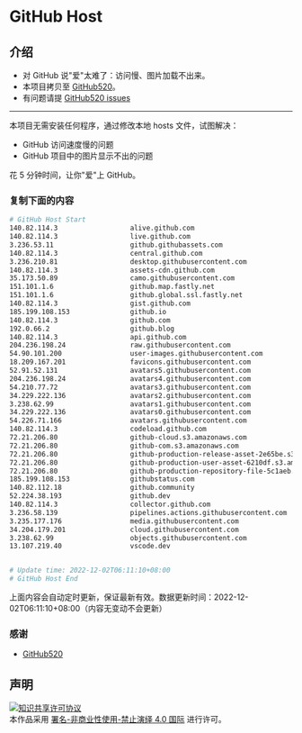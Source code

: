 # GitHub Host
## 介绍
- 对 GitHub 说"爱"太难了：访问慢、图片加载不出来。
- 本项目拷贝至 [GitHub520](https://github.com/521xueweihan/GitHub520)。
- 有问题请提 [GitHub520 issues](https://github.com/521xueweihan/GitHub520/issues/new)

---

本项目无需安装任何程序，通过修改本地 hosts 文件，试图解决：
- GitHub 访问速度慢的问题
- GitHub 项目中的图片显示不出的问题

花 5 分钟时间，让你"爱"上 GitHub。

### 复制下面的内容
```bash
# GitHub Host Start
140.82.114.3                  alive.github.com
140.82.114.3                  live.github.com
3.236.53.11                   github.githubassets.com
140.82.114.3                  central.github.com
3.236.210.81                  desktop.githubusercontent.com
140.82.114.3                  assets-cdn.github.com
35.173.50.89                  camo.githubusercontent.com
151.101.1.6                   github.map.fastly.net
151.101.1.6                   github.global.ssl.fastly.net
140.82.114.3                  gist.github.com
185.199.108.153               github.io
140.82.114.3                  github.com
192.0.66.2                    github.blog
140.82.114.3                  api.github.com
204.236.198.24                raw.githubusercontent.com
54.90.101.200                 user-images.githubusercontent.com
18.209.167.201                favicons.githubusercontent.com
52.91.52.131                  avatars5.githubusercontent.com
204.236.198.24                avatars4.githubusercontent.com
54.210.77.72                  avatars3.githubusercontent.com
34.229.222.136                avatars2.githubusercontent.com
3.238.62.99                   avatars1.githubusercontent.com
34.229.222.136                avatars0.githubusercontent.com
54.226.71.166                 avatars.githubusercontent.com
140.82.114.3                  codeload.github.com
72.21.206.80                  github-cloud.s3.amazonaws.com
72.21.206.80                  github-com.s3.amazonaws.com
72.21.206.80                  github-production-release-asset-2e65be.s3.amazonaws.com
72.21.206.80                  github-production-user-asset-6210df.s3.amazonaws.com
72.21.206.80                  github-production-repository-file-5c1aeb.s3.amazonaws.com
185.199.108.153               githubstatus.com
140.82.112.18                 github.community
52.224.38.193                 github.dev
140.82.114.3                  collector.github.com
3.236.58.139                  pipelines.actions.githubusercontent.com
3.235.177.176                 media.githubusercontent.com
34.204.179.201                cloud.githubusercontent.com
3.238.62.99                   objects.githubusercontent.com
13.107.219.40                 vscode.dev


# Update time: 2022-12-02T06:11:10+08:00
# GitHub Host End

```
上面内容会自动定时更新，保证最新有效。数据更新时间：2022-12-02T06:11:10+08:00（内容无变动不会更新）

### 感谢

- [GitHub520](https://github.com/521xueweihan/GitHub520)

## 声明
<a rel="license" href="https://creativecommons.org/licenses/by-nc-nd/4.0/deed.zh"><img alt="知识共享许可协议" style="border-width: 0" src="https://licensebuttons.net/l/by-nc-nd/4.0/88x31.png"></a><br>本作品采用 <a rel="license" href="https://creativecommons.org/licenses/by-nc-nd/4.0/deed.zh">署名-非商业性使用-禁止演绎 4.0 国际</a> 进行许可。